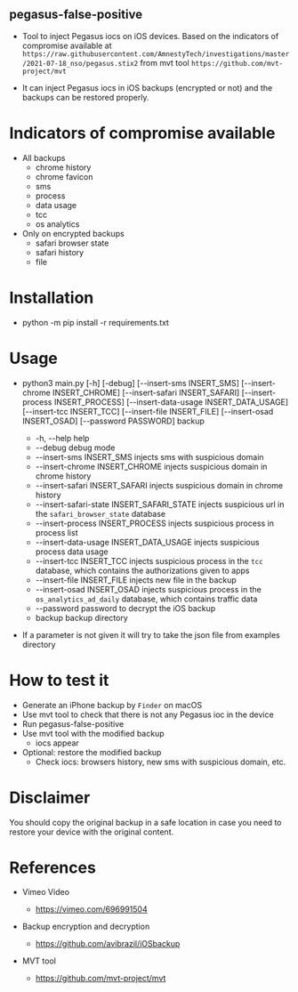 ## pegasus-false-positive

* Tool to inject Pegasus iocs on iOS devices. Based on the indicators of compromise available at `https://raw.githubusercontent.com/AmnestyTech/investigations/master/2021-07-18_nso/pegasus.stix2` from mvt tool `https://github.com/mvt-project/mvt`

* It can inject Pegasus iocs in iOS backups (encrypted or not) and the backups can be restored properly.

# Indicators of compromise available
* All backups
  + chrome history
  + chrome favicon
  + sms
  + process
  + data usage
  + tcc
  + os analytics
* Only on encrypted backups
    + safari browser state
    + safari history
    + file

# Installation
* python -m pip install -r requirements.txt

# Usage
* python3 main.py [-h] [-debug] [--insert-sms INSERT_SMS] [--insert-chrome INSERT_CHROME] [--insert-safari INSERT_SAFARI] [--insert-process INSERT_PROCESS] [--insert-data-usage INSERT_DATA_USAGE] [--insert-tcc INSERT_TCC] [--insert-file INSERT_FILE] [--insert-osad INSERT_OSAD] [--password PASSWORD] backup
    + -h, --help    help
    + --debug       debug mode
    + --insert-sms INSERT_SMS       injects sms with suspicious domain
    + --insert-chrome INSERT_CHROME     injects suspicious domain in chrome history
    + --insert-safari INSERT_SAFARI     injects suspicious domain in chrome history
    + --insert-safari-state INSERT_SAFARI_STATE injects suspicious url in the `safari_browser_state` database
    + --insert-process INSERT_PROCESS   injects suspicious process in process list
    + --insert-data-usage INSERT_DATA_USAGE injects suspicious process data usage
    + --insert-tcc INSERT_TCC       injects suspicious process in the `tcc` database, which contains the authorizations given to apps
    + --insert-file INSERT_FILE     injects new file in the backup
    + --insert-osad INSERT_OSAD     injects suspicious process in the `os_analytics_ad_daily` database, which contains traffic data
    + --password     password to decrypt the iOS backup
    + backup    backup directory

* If a parameter is not given it will try to take the json file from  examples directory

# How to test it
* Generate an iPhone backup by `Finder` on macOS
* Use mvt tool to check that there is not any Pegasus ioc in the device
* Run pegasus-false-positive
* Use mvt tool with the modified backup
    + iocs appear
* Optional: restore the modified backup
    + Check iocs: browsers history, new sms with suspicious domain, etc.

# Disclaimer
You should copy the original backup in a safe location in case you need to restore your device with the original content.

# References
* Vimeo Video
    + https://vimeo.com/696991504
    
* Backup encryption and decryption
    + https://github.com/avibrazil/iOSbackup

* MVT tool
    + https://github.com/mvt-project/mvt
